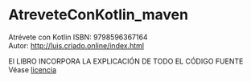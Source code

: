 # AtreveteConKotlin_maven

Atrévete con Kotlin ISBN: 9798596367164 <br>
Autor: http://luis.criado.online/index.html

El LIBRO INCORPORA LA EXPLICACIÓN DE TODO EL CÓDIGO FUENTE
Véase [licencia](licencia.md)


